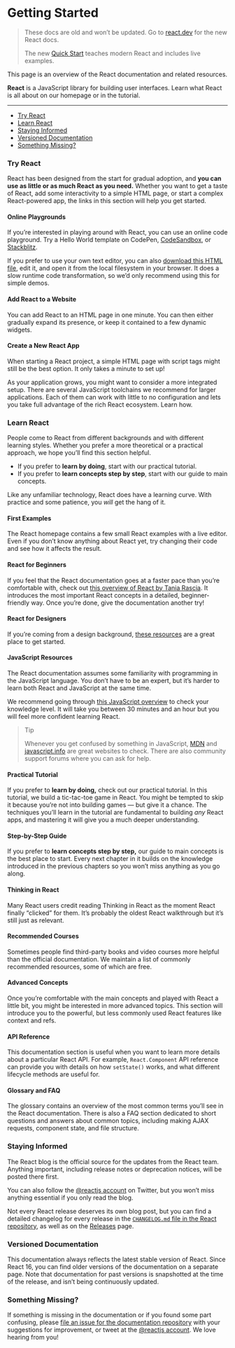 # Getting Started

> These docs are old and won’t be updated. Go to [react.dev](https://react.dev/) for the new React docs.
>
> The new [Quick Start](https://react.dev/learn) teaches modern React and includes live examples.

This page is an overview of the React documentation and related resources.

**React** is a JavaScript library for building user interfaces. Learn what React is all about on our homepage or in the tutorial.

***

* [Try React](https://github.com/mindulle/Documents/blob/main/Languages/react/basics/installation/broken-reference/README.md)
* [Learn React](https://github.com/mindulle/Documents/blob/main/Languages/react/basics/installation/broken-reference/README.md)
* [Staying Informed](https://github.com/mindulle/Documents/blob/main/Languages/react/basics/installation/broken-reference/README.md)
* [Versioned Documentation](https://github.com/mindulle/Documents/blob/main/Languages/react/basics/installation/broken-reference/README.md)
* [Something Missing?](https://github.com/mindulle/Documents/blob/main/Languages/react/basics/installation/broken-reference/README.md)

### Try React

React has been designed from the start for gradual adoption, and **you can use as little or as much React as you need.** Whether you want to get a taste of React, add some interactivity to a simple HTML page, or start a complex React-powered app, the links in this section will help you get started.

#### Online Playgrounds

If you’re interested in playing around with React, you can use an online code playground. Try a Hello World template on CodePen, [CodeSandbox](https://codesandbox.io/s/new), or [Stackblitz](https://stackblitz.com/fork/react).

If you prefer to use your own text editor, you can also [download this HTML file](https://raw.githubusercontent.com/reactjs/reactjs.org/main/static/html/single-file-example.html), edit it, and open it from the local filesystem in your browser. It does a slow runtime code transformation, so we’d only recommend using this for simple demos.

#### Add React to a Website

You can add React to an HTML page in one minute. You can then either gradually expand its presence, or keep it contained to a few dynamic widgets.

#### Create a New React App

When starting a React project, a simple HTML page with script tags might still be the best option. It only takes a minute to set up!

As your application grows, you might want to consider a more integrated setup. There are several JavaScript toolchains we recommend for larger applications. Each of them can work with little to no configuration and lets you take full advantage of the rich React ecosystem. Learn how.

### Learn React

People come to React from different backgrounds and with different learning styles. Whether you prefer a more theoretical or a practical approach, we hope you’ll find this section helpful.

* If you prefer to **learn by doing**, start with our practical tutorial.
* If you prefer to **learn concepts step by step**, start with our guide to main concepts.

Like any unfamiliar technology, React does have a learning curve. With practice and some patience, you _will_ get the hang of it.

#### First Examples

The React homepage contains a few small React examples with a live editor. Even if you don’t know anything about React yet, try changing their code and see how it affects the result.

#### React for Beginners

If you feel that the React documentation goes at a faster pace than you’re comfortable with, check out [this overview of React by Tania Rascia](https://www.taniarascia.com/getting-started-with-react/). It introduces the most important React concepts in a detailed, beginner-friendly way. Once you’re done, give the documentation another try!

#### React for Designers

If you’re coming from a design background, [these resources](https://reactfordesigners.com/) are a great place to get started.

#### JavaScript Resources

The React documentation assumes some familiarity with programming in the JavaScript language. You don’t have to be an expert, but it’s harder to learn both React and JavaScript at the same time.

We recommend going through [this JavaScript overview](https://developer.mozilla.org/en-US/docs/Web/JavaScript/A\_re-introduction\_to\_JavaScript) to check your knowledge level. It will take you between 30 minutes and an hour but you will feel more confident learning React.

> Tip
>
> Whenever you get confused by something in JavaScript, [MDN](https://developer.mozilla.org/en-US/docs/Web/JavaScript) and [javascript.info](https://javascript.info/) are great websites to check. There are also community support forums where you can ask for help.

#### Practical Tutorial

If you prefer to **learn by doing,** check out our practical tutorial. In this tutorial, we build a tic-tac-toe game in React. You might be tempted to skip it because you’re not into building games — but give it a chance. The techniques you’ll learn in the tutorial are fundamental to building _any_ React apps, and mastering it will give you a much deeper understanding.

#### Step-by-Step Guide

If you prefer to **learn concepts step by step,** our guide to main concepts is the best place to start. Every next chapter in it builds on the knowledge introduced in the previous chapters so you won’t miss anything as you go along.

#### Thinking in React

Many React users credit reading Thinking in React as the moment React finally “clicked” for them. It’s probably the oldest React walkthrough but it’s still just as relevant.

#### Recommended Courses

Sometimes people find third-party books and video courses more helpful than the official documentation. We maintain a list of commonly recommended resources, some of which are free.

#### Advanced Concepts

Once you’re comfortable with the main concepts and played with React a little bit, you might be interested in more advanced topics. This section will introduce you to the powerful, but less commonly used React features like context and refs.

#### API Reference

This documentation section is useful when you want to learn more details about a particular React API. For example, `React.Component` API reference can provide you with details on how `setState()` works, and what different lifecycle methods are useful for.

#### Glossary and FAQ

The glossary contains an overview of the most common terms you’ll see in the React documentation. There is also a FAQ section dedicated to short questions and answers about common topics, including making AJAX requests, component state, and file structure.

### Staying Informed

The React blog is the official source for the updates from the React team. Anything important, including release notes or deprecation notices, will be posted there first.

You can also follow the [@reactjs account](https://twitter.com/reactjs) on Twitter, but you won’t miss anything essential if you only read the blog.

Not every React release deserves its own blog post, but you can find a detailed changelog for every release in the [`CHANGELOG.md` file in the React repository](https://github.com/facebook/react/blob/main/CHANGELOG.md), as well as on the [Releases](https://github.com/facebook/react/releases) page.

### Versioned Documentation

This documentation always reflects the latest stable version of React. Since React 16, you can find older versions of the documentation on a separate page. Note that documentation for past versions is snapshotted at the time of the release, and isn’t being continuously updated.

### Something Missing?

If something is missing in the documentation or if you found some part confusing, please [file an issue for the documentation repository](https://github.com/reactjs/reactjs.org/issues/new) with your suggestions for improvement, or tweet at the [@reactjs account](https://twitter.com/reactjs). We love hearing from you!
